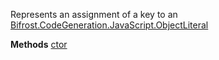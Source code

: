 Represents an assignment of a key to an [Bifrost.CodeGeneration.JavaScript.ObjectLiteral](Bifrost.CodeGeneration.JavaScript.ObjectLiteral)

**Methods**
[ctor](Bifrost.CodeGeneration.JavaScript.KeyAssignment.ctor)
